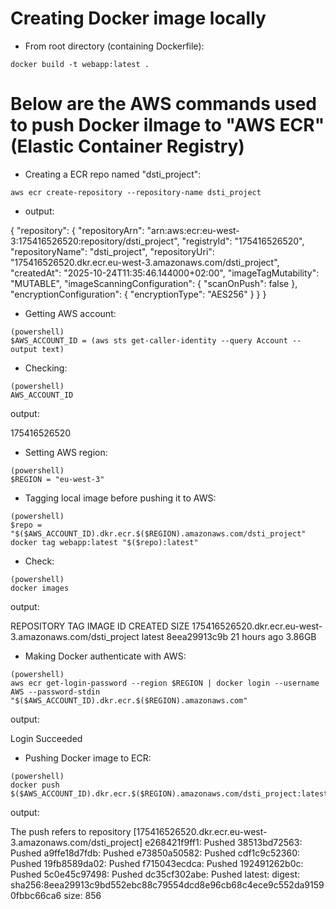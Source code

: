 # Creating Docker image locally

- From root directory (containing Dockerfile):

```
docker build -t webapp:latest .
```

# Below are the AWS commands used to push Docker ilmage to "AWS ECR"  (Elastic Container Registry) 

- Creating a ECR repo named "dsti_project":

```
aws ecr create-repository --repository-name dsti_project
```

  - output:

{
    "repository": {
        "repositoryArn": "arn:aws:ecr:eu-west-3:175416526520:repository/dsti_project",
        "registryId": "175416526520",
        "repositoryName": "dsti_project",
        "repositoryUri": "175416526520.dkr.ecr.eu-west-3.amazonaws.com/dsti_project",
        "createdAt": "2025-10-24T11:35:46.144000+02:00",
        "imageTagMutability": "MUTABLE",
        "imageScanningConfiguration": {
            "scanOnPush": false
        },
        "encryptionConfiguration": {
            "encryptionType": "AES256"
        }
    }
}


- Getting AWS account:

```
(powershell)
$AWS_ACCOUNT_ID = (aws sts get-caller-identity --query Account --output text) 
```

- Checking: 

```
(powershell)
AWS_ACCOUNT_ID
```

output:

175416526520

- Setting AWS region:

```
(powershell)
$REGION = "eu-west-3"
```

- Tagging local image before pushing it to AWS:

```
(powershell)
$repo = "$($AWS_ACCOUNT_ID).dkr.ecr.$($REGION).amazonaws.com/dsti_project"
docker tag webapp:latest "$($repo):latest"
```

- Check:

```
(powershell)
docker images
```

output:

REPOSITORY                                                  TAG       IMAGE ID       CREATED         SIZE
175416526520.dkr.ecr.eu-west-3.amazonaws.com/dsti_project   latest    8eea29913c9b   21 hours ago    3.86GB


- Making Docker authenticate with AWS:

```
(powershell)
aws ecr get-login-password --region $REGION | docker login --username AWS --password-stdin "$($AWS_ACCOUNT_ID).dkr.ecr.$($REGION).amazonaws.com"
```

output:

Login Succeeded


- Pushing Docker image to ECR:

```
(powershell)
docker push $($AWS_ACCOUNT_ID).dkr.ecr.$($REGION).amazonaws.com/dsti_project:latest
```

output:

The push refers to repository [175416526520.dkr.ecr.eu-west-3.amazonaws.com/dsti_project]
e268421f9ff1: Pushed
38513bd72563: Pushed
a9ffe18d7fdb: Pushed
e73850a50582: Pushed
cdf1c9c52360: Pushed
19fb8589da02: Pushed
f715043ecdca: Pushed
192491262b0c: Pushed
5c0e45c97498: Pushed
dc35cf302abe: Pushed
latest: digest: sha256:8eea29913c9bd552ebc88c79554dcd8e96cb68c4ece9c552da91590fbbc66ca6 size: 856
